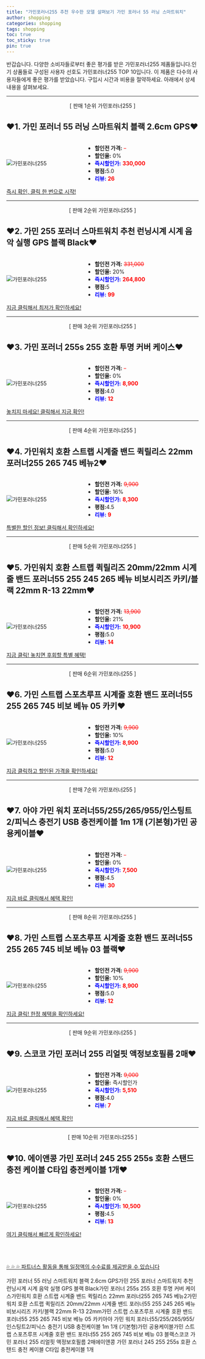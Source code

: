 ```yaml
---
title: "가민포러너255 추천 우수한 모델 살펴보기 가민 포러너 55 러닝 스마트워치"
author: shopping
categories: shopping
tags: shopping
toc: true
toc_sticky: true
pin: true
---
```

반갑습니다. 다양한 소비자들로부터 좋은 평가를 받은 가민포러너255 제품들입니다.인기 상품들로 구성된 사용자 선호도 가민포러너255 TOP 10입니다. 이 제품은 다수의 사용자들에게 좋은 평가를 받았습니다. 구입시 시간과 비용을 절약하세요. 아래에서 상세 내용을 살펴보세요.

---
<p class="toplist" style="margin: 0 auto; display: block; width: fit-content;">[ 판매 1순위 가민포러너255 ]</p>

<h2><strong>❤️1. 가민 포러너 55 러닝 스마트워치 블랙 2.6cm GPS❤️</strong></h2>

<div style="display: flex; align-items: center;">
    <div style="flex: 0.4;">
        <img src="https://thumbnail6.coupangcdn.com/thumbnails/remote/230x230ex/image/vendor_inventory/e8fe/5d6e3df43b70e08dc1cd17d37f783a3196ec2163ef0266586a55dd1743b9.png" alt="가민포러너255" style="max-width: 100%;">
    </div>
    <div style="flex: 0.6; margin-left: 10px;">
        <ul>
            <li><strong>할인전 가격:</strong> <del style="color: red;">-</del></li>
            <li><strong>할인율:</strong> 0%</li>
            <li><span style='color:blue'><strong>즉시할인가:</strong></span> <span style='color:red'><strong>330,000</strong></span></li>
            <li><strong>평점:</strong>5.0</li>
            <li><span style='color:blue'><strong>리뷰:</strong></span> <span style='color:red'><strong>26</strong></span></li>
        </ul>
    </div>
</div>
<div class="center">
    <a href="https://William4Davisa.github.io?lptag=AF9450613&subid=githubio&pageKey=7400623590&traceid=V0-153&itemId=19154416504&vendorItemId=87495432852" class="myButton">
        즉시 확인, 클릭 한 번으로 시작!
    </a>
</div>


---
<p class="toplist" style="margin: 0 auto; display: block; width: fit-content;">[ 판매 2순위 가민포러너255 ]</p>

<h2><strong>❤️2. 가민 255 포러너 스마트워치 추천 런닝시계 시계 음악 실행 GPS 블랙 Black❤️</strong></h2>

<div style="display: flex; align-items: center;">
    <div style="flex: 0.4;">
        <img src="https://thumbnail9.coupangcdn.com/thumbnails/remote/230x230ex/image/vendor_inventory/cab6/1baa31d88b4e9fe32c6cc8d0a0c2e86b6e5d095d25e103d9f510cb0b6768.jpg" alt="가민포러너255" style="max-width: 100%;">
    </div>
    <div style="flex: 0.6; margin-left: 10px;">
        <ul>
            <li><strong>할인전 가격:</strong> <del style="color: red;">331,000</del></li>
            <li><strong>할인율:</strong> 20%</li>
            <li><span style='color:blue'><strong>즉시할인가:</strong></span> <span style='color:red'><strong>264,800</strong></span></li>
            <li><strong>평점:</strong>5</li>
            <li><span style='color:blue'><strong>리뷰:</strong></span> <span style='color:red'><strong>99</strong></span></li>
        </ul>
    </div>
</div>
<div class="center">
    <a href="https://William4Davisa.github.io?lptag=AF9450613&subid=githubio&pageKey=7437410682&traceid=V0-153&itemId=19331636459&vendorItemId=90651128561" class="myButton">
        지금 클릭해서 최저가 확인하세요!
    </a>
</div>


---
<p class="toplist" style="margin: 0 auto; display: block; width: fit-content;">[ 판매 3순위 가민포러너255 ]</p>

<h2><strong>❤️3. 가민 포러너 255s 255 호환 투명 커버 케이스❤️</strong></h2>

<div style="display: flex; align-items: center;">
    <div style="flex: 0.4;">
        <img src="https://thumbnail8.coupangcdn.com/thumbnails/remote/230x230ex/image/vendor_inventory/469c/2bcf0d7ba586998b25dfc3fa66627349f1c64cd78d4f6f22c283b9f5faf0.jpeg" alt="가민포러너255" style="max-width: 100%;">
    </div>
    <div style="flex: 0.6; margin-left: 10px;">
        <ul>
            <li><strong>할인전 가격:</strong> <del style="color: red;">-</del></li>
            <li><strong>할인율:</strong> 0%</li>
            <li><span style='color:blue'><strong>즉시할인가:</strong></span> <span style='color:red'><strong>8,900</strong></span></li>
            <li><strong>평점:</strong>4.0</li>
            <li><span style='color:blue'><strong>리뷰:</strong></span> <span style='color:red'><strong>12</strong></span></li>
        </ul>
    </div>
</div>
<div class="center">
    <a href="https://William4Davisa.github.io?lptag=AF9450613&subid=githubio&pageKey=6816287377&traceid=V0-153&itemId=16140706995&vendorItemId=86905066576" class="myButton">
        놓치지 마세요! 클릭해서 지금 확인!
    </a>
</div>


---
<p class="toplist" style="margin: 0 auto; display: block; width: fit-content;">[ 판매 4순위 가민포러너255 ]</p>

<h2><strong>❤️4. 가민워치 호환 스트랩 시계줄 밴드 퀵릴리스 22mm 포러너255 265 745 베뉴2❤️</strong></h2>

<div style="display: flex; align-items: center;">
    <div style="flex: 0.4;">
        <img src="https://thumbnail7.coupangcdn.com/thumbnails/remote/230x230ex/image/vendor_inventory/1fb2/da55835648814c9929a8c0e4d177939ef25003776d5c47550de0c1c804b6.jpg" alt="가민포러너255" style="max-width: 100%;">
    </div>
    <div style="flex: 0.6; margin-left: 10px;">
        <ul>
            <li><strong>할인전 가격:</strong> <del style="color: red;">9,900</del></li>
            <li><strong>할인율:</strong> 16%</li>
            <li><span style='color:blue'><strong>즉시할인가:</strong></span> <span style='color:red'><strong>8,300</strong></span></li>
            <li><strong>평점:</strong>4.5</li>
            <li><span style='color:blue'><strong>리뷰:</strong></span> <span style='color:red'><strong>9</strong></span></li>
        </ul>
    </div>
</div>
<div class="center">
    <a href="https://William4Davisa.github.io?lptag=AF9450613&subid=githubio&pageKey=7045209055&traceid=V0-153&itemId=17433813875&vendorItemId=85070210452" class="myButton">
        특별한 할인 정보! 클릭해서 확인하세요!
    </a>
</div>


---
<p class="toplist" style="margin: 0 auto; display: block; width: fit-content;">[ 판매 5순위 가민포러너255 ]</p>

<h2><strong>❤️5. 가민워치 호환 스트랩 퀵릴리즈 20mm/22mm 시계줄 밴드 포러너55 255 245 265 베뉴 비보시리즈 카키/블랙 22mm R-13 22mm❤️</strong></h2>

<div style="display: flex; align-items: center;">
    <div style="flex: 0.4;">
        <img src="https://thumbnail7.coupangcdn.com/thumbnails/remote/230x230ex/image/vendor_inventory/b30b/f7deff14e8e10b5ee6fa2dd30e945e19987fa64a49f6f04d5626862abe88.png" alt="가민포러너255" style="max-width: 100%;">
    </div>
    <div style="flex: 0.6; margin-left: 10px;">
        <ul>
            <li><strong>할인전 가격:</strong> <del style="color: red;">13,900</del></li>
            <li><strong>할인율:</strong> 21%</li>
            <li><span style='color:blue'><strong>즉시할인가:</strong></span> <span style='color:red'><strong>10,900</strong></span></li>
            <li><strong>평점:</strong>5.0</li>
            <li><span style='color:blue'><strong>리뷰:</strong></span> <span style='color:red'><strong>14</strong></span></li>
        </ul>
    </div>
</div>
<div class="center">
    <a href="https://William4Davisa.github.io?lptag=AF9450613&subid=githubio&pageKey=7501221238&traceid=V0-153&itemId=19636091486&vendorItemId=85276084992" class="myButton">
        지금 클릭! 놓치면 후회할 특별 혜택!
    </a>
</div>


---
<p class="toplist" style="margin: 0 auto; display: block; width: fit-content;">[ 판매 6순위 가민포러너255 ]</p>

<h2><strong>❤️6. 가민 스트랩 스포츠루프 시계줄 호환 밴드 포러너55 255 265 745 비보 베뉴 05 카키❤️</strong></h2>

<div style="display: flex; align-items: center;">
    <div style="flex: 0.4;">
        <img src="https://thumbnail10.coupangcdn.com/thumbnails/remote/230x230ex/image/vendor_inventory/7821/ba26d9f25f39760e9cc69f8a66775b2f280f78e805bc660f2d66239831db.jpg" alt="가민포러너255" style="max-width: 100%;">
    </div>
    <div style="flex: 0.6; margin-left: 10px;">
        <ul>
            <li><strong>할인전 가격:</strong> <del style="color: red;">9,900</del></li>
            <li><strong>할인율:</strong> 10%</li>
            <li><span style='color:blue'><strong>즉시할인가:</strong></span> <span style='color:red'><strong>8,900</strong></span></li>
            <li><strong>평점:</strong>5.0</li>
            <li><span style='color:blue'><strong>리뷰:</strong></span> <span style='color:red'><strong>12</strong></span></li>
        </ul>
    </div>
</div>
<div class="center">
    <a href="https://William4Davisa.github.io?lptag=AF9450613&subid=githubio&pageKey=7632366552&traceid=V0-153&itemId=20260086565&vendorItemId=84746826663" class="myButton">
        지금 클릭하고 할인된 가격을 확인하세요!
    </a>
</div>


---
<p class="toplist" style="margin: 0 auto; display: block; width: fit-content;">[ 판매 7순위 가민포러너255 ]</p>

<h2><strong>❤️7. 아야 가민 워치 포러너55/255/265/955/인스팅트2/피닉스 충전기 USB 충전케이블 1m 1개 (기본형)가민 공용케이블❤️</strong></h2>

<div style="display: flex; align-items: center;">
    <div style="flex: 0.4;">
        <img src="https://thumbnail8.coupangcdn.com/thumbnails/remote/230x230ex/image/vendor_inventory/8897/954cdb0b257bc7ae3ff79515841e41bee9393760c6eda4f6d4d7b3b36e21.png" alt="가민포러너255" style="max-width: 100%;">
    </div>
    <div style="flex: 0.6; margin-left: 10px;">
        <ul>
            <li><strong>할인전 가격:</strong> <del style="color: red;">-</del></li>
            <li><strong>할인율:</strong> 0%</li>
            <li><span style='color:blue'><strong>즉시할인가:</strong></span> <span style='color:red'><strong>7,500</strong></span></li>
            <li><strong>평점:</strong>4.5</li>
            <li><span style='color:blue'><strong>리뷰:</strong></span> <span style='color:red'><strong>30</strong></span></li>
        </ul>
    </div>
</div>
<div class="center">
    <a href="https://William4Davisa.github.io?lptag=AF9450613&subid=githubio&pageKey=7660582630&traceid=V0-153&itemId=20407911330&vendorItemId=87489993746" class="myButton">
        지금 바로 클릭해서 혜택 확인!
    </a>
</div>


---
<p class="toplist" style="margin: 0 auto; display: block; width: fit-content;">[ 판매 8순위 가민포러너255 ]</p>

<h2><strong>❤️8. 가민 스트랩 스포츠루프 시계줄 호환 밴드 포러너55 255 265 745 비보 베뉴 03 블랙❤️</strong></h2>

<div style="display: flex; align-items: center;">
    <div style="flex: 0.4;">
        <img src="https://thumbnail9.coupangcdn.com/thumbnails/remote/230x230ex/image/vendor_inventory/726b/0059c2ccc01d1f500c5f4df2b3e0f4445a740b1c56f1af8326b41d297902.jpg" alt="가민포러너255" style="max-width: 100%;">
    </div>
    <div style="flex: 0.6; margin-left: 10px;">
        <ul>
            <li><strong>할인전 가격:</strong> <del style="color: red;">9,900</del></li>
            <li><strong>할인율:</strong> 10%</li>
            <li><span style='color:blue'><strong>즉시할인가:</strong></span> <span style='color:red'><strong>8,900</strong></span></li>
            <li><strong>평점:</strong>5.0</li>
            <li><span style='color:blue'><strong>리뷰:</strong></span> <span style='color:red'><strong>12</strong></span></li>
        </ul>
    </div>
</div>
<div class="center">
    <a href="https://William4Davisa.github.io?lptag=AF9450613&subid=githubio&pageKey=7632366552&traceid=V0-153&itemId=20260086558&vendorItemId=84746826643" class="myButton">
        지금 클릭! 한정 혜택을 확인하세요!
    </a>
</div>


---
<p class="toplist" style="margin: 0 auto; display: block; width: fit-content;">[ 판매 9순위 가민포러너255 ]</p>

<h2><strong>❤️9. 스코코 가민 포러너 255 리얼핏 액정보호필름 2매❤️</strong></h2>

<div style="display: flex; align-items: center;">
    <div style="flex: 0.4;">
        <img src="https://thumbnail6.coupangcdn.com/thumbnails/remote/230x230ex/image/vendor_inventory/fd36/541e0a1e763c9ad9fa1a493318c7e54e4123e5b6b61a32e0d24beba63065.jpg" alt="가민포러너255" style="max-width: 100%;">
    </div>
    <div style="flex: 0.6; margin-left: 10px;">
        <ul>
            <li><strong>할인전 가격:</strong> <del style="color: red;">9,000</del></li>
            <li><strong>할인율:</strong> 즉시할인가</li>
            <li><span style='color:blue'><strong>즉시할인가:</strong></span> <span style='color:red'><strong>5,510</strong></span></li>
            <li><strong>평점:</strong>4.0</li>
            <li><span style='color:blue'><strong>리뷰:</strong></span> <span style='color:red'><strong>7</strong></span></li>
        </ul>
    </div>
</div>
<div class="center">
    <a href="https://William4Davisa.github.io?lptag=AF9450613&subid=githubio&pageKey=6591084048&traceid=V0-153&itemId=14873016104&vendorItemId=82112027000" class="myButton">
        지금 바로 클릭해서 혜택 확인!
    </a>
</div>


---
<p class="toplist" style="margin: 0 auto; display: block; width: fit-content;">[ 판매 10순위 가민포러너255 ]</p>

<h2><strong>❤️10. 에이앤콩 가민 포러너 245 255 255s 호환 스탠드 충전 케이블 C타입 충전케이블 1개❤️</strong></h2>

<div style="display: flex; align-items: center;">
    <div style="flex: 0.4;">
        <img src="https://thumbnail8.coupangcdn.com/thumbnails/remote/230x230ex/image/vendor_inventory/1d2f/ea463271cbc6076209d157052c6aeea090833dc56c16b20c8acc020a7f86.jpg" alt="가민포러너255" style="max-width: 100%;">
    </div>
    <div style="flex: 0.6; margin-left: 10px;">
        <ul>
            <li><strong>할인전 가격:</strong> <del style="color: red;">-</del></li>
            <li><strong>할인율:</strong> 0%</li>
            <li><span style='color:blue'><strong>즉시할인가:</strong></span> <span style='color:red'><strong>10,500</strong></span></li>
            <li><strong>평점:</strong>4.5</li>
            <li><span style='color:blue'><strong>리뷰:</strong></span> <span style='color:red'><strong>13</strong></span></li>
        </ul>
    </div>
</div>
<div class="center">
    <a href="https://William4Davisa.github.io?lptag=AF9450613&subid=githubio&pageKey=7418215987&traceid=V0-153&itemId=19236836335&vendorItemId=85543916464" class="myButton">
        여기 클릭해서 빠르게 확인하세요!
    </a>
</div>

<br><br><br>[💦 💦 💦 파트너스 활동을 통해 일정액의 수수료를 제공받을 수 있습니다](https://link.coupang.com/a/bcpT2c)<br><br>가민 포러너 55 러닝 스마트워치 블랙 2.6cm GPS가민 255 포러너 스마트워치 추천 런닝시계 시계 음악 실행 GPS 블랙 Black가민 포러너 255s 255 호환 투명 커버 케이스가민워치 호환 스트랩 시계줄 밴드 퀵릴리스 22mm 포러너255 265 745 베뉴2가민워치 호환 스트랩 퀵릴리즈 20mm/22mm 시계줄 밴드 포러너55 255 245 265 베뉴 비보시리즈 카키/블랙 22mm R-13 22mm가민 스트랩 스포츠루프 시계줄 호환 밴드 포러너55 255 265 745 비보 베뉴 05 카키아야 가민 워치 포러너55/255/265/955/인스팅트2/피닉스 충전기 USB 충전케이블 1m 1개 (기본형)가민 공용케이블가민 스트랩 스포츠루프 시계줄 호환 밴드 포러너55 255 265 745 비보 베뉴 03 블랙스코코 가민 포러너 255 리얼핏 액정보호필름 2매에이앤콩 가민 포러너 245 255 255s 호환 스탠드 충전 케이블 C타입 충전케이블 1개